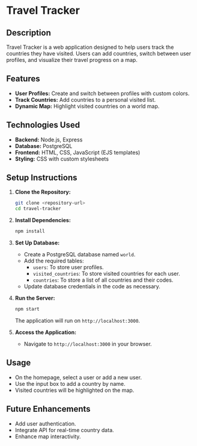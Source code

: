 # Travel Tracker

## Description
Travel Tracker is a web application designed to help users track the countries they have visited. Users can add countries, switch between user profiles, and visualize their travel progress on a map.

## Features
- **User Profiles:** Create and switch between profiles with custom colors.
- **Track Countries:** Add countries to a personal visited list.
- **Dynamic Map:** Highlight visited countries on a world map.

## Technologies Used
- **Backend:** Node.js, Express
- **Database:** PostgreSQL
- **Frontend:** HTML, CSS, JavaScript (EJS templates)
- **Styling:** CSS with custom stylesheets

## Setup Instructions

1. **Clone the Repository:**
   ```bash
   git clone <repository-url>
   cd travel-tracker
   ```

2. **Install Dependencies:**
   ```bash
   npm install
   ```

3. **Set Up Database:**
   - Create a PostgreSQL database named `world`.
   - Add the required tables:
     - `users`: To store user profiles.
     - `visited_countries`: To store visited countries for each user.
     - `countries`: To store a list of all countries and their codes.
   - Update database credentials in the code as necessary.

4. **Run the Server:**
   ```bash
   npm start
   ```
   The application will run on `http://localhost:3000`.

5. **Access the Application:**
   - Navigate to `http://localhost:3000` in your browser.

## Usage
- On the homepage, select a user or add a new user.
- Use the input box to add a country by name.
- Visited countries will be highlighted on the map.

## Future Enhancements
- Add user authentication.
- Integrate API for real-time country data.
- Enhance map interactivity.


